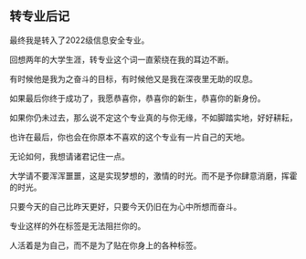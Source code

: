 ## 转专业后记

最终我是转入了2022级信息安全专业。

回想两年的大学生涯，转专业这个词一直萦绕在我的耳边不断。

有时候他是我为之奋斗的目标，有时候他又是我在深夜里无助的叹息。

如果最后你终于成功了，我愿恭喜你，恭喜你的新生，恭喜你的新身份。

如果你仍未过去，那么说不定这个专业真的与你无缘，不如脚踏实地，好好耕耘，

也许在最后，你也会在你原本不喜欢的这个专业有一片自己的天地。

无论如何，我想请诸君记住一点。

大学请不要浑浑噩噩，这是实现梦想的，激情的时光。而不是予你肆意消磨，挥霍的时光。

只要今天的自己比昨天更好，只要今天仍旧在为心中所想而奋斗。

专业这样的外在标签是无法阻拦你的。

人活着是为自己，而不是为了贴在你身上的各种标签。